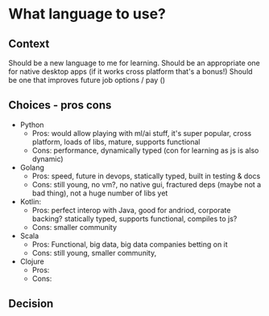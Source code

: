 # What language to use?

## Context

Should be a new language to me for learning. 
Should be an appropriate one for native desktop apps (if it works cross platform that's a bonus!)
Should be one that improves future job options / pay ()

## Choices - pros cons

 - Python
   - Pros: would allow playing with ml/ai stuff, it's super popular, cross platform, loads of libs, mature, supports functional
   - Cons: performance, dynamically typed (con for learning as js is also dynamic)
 - Golang
   - Pros: speed, future in devops, statically typed, built in testing & docs
   - Cons: still young, no vm?, no native gui, fractured deps (maybe not a bad thing), not a huge number of libs yet
 - Kotlin:
   - Pros: perfect interop with Java, good for andriod, corporate backing? statically typed, supports functional, compiles to js?
   - Cons: smaller community
 - Scala
   - Pros: Functional, big data, big data companies betting on it
   - Cons: still young, smaller community, 
 - Clojure
   - Pros: 
   - Cons:

## Decision